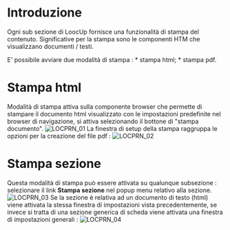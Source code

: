 # Introduzione
Ogni sub sezione di LoocUp fornisce una funzionalità di stampa del contenuto.
Significative per la stampa sono le componenti HTM che visualizzano documenti / testi.

E' possibile avviare due modalità di stampa : 
 \* stampa html;
 \* stampa pdf.

# Stampa html
Modalità di stampa attiva sulla componente browser che permette di stampare il documento html visualizzato con le impostazioni predefinite nel browser di navigazione, si attiva selezionando il bottone di "stampa documento".
![LOCPRN_01](http://doc.smeup.com/immagini/MBDOC_OPE-LOCPRN/LOCPRN_01.png)
La finestra di setup della stampa raggruppa le opzioni per la creazione del file pdf : 
![LOCPRN_02](http://doc.smeup.com/immagini/MBDOC_OPE-LOCPRN/LOCPRN_02.png)
# Stampa sezione
Questa modalità di stampa può essere attivata su qualunque subsezione :  selezionare il link **Stampa sezione** nel popup menu relativo alla sezione.
![LOCPRN_03](http://doc.smeup.com/immagini/MBDOC_OPE-LOCPRN/LOCPRN_03.png)
Se la sezione è relativa ad un documento di testo (html) viene attivata la stessa finestra di impostazioni vista precedentemente, se invece si tratta di una sezione generica di scheda viene attivata una finestra di impostazioni generali : 
![LOCPRN_04](http://doc.smeup.com/immagini/MBDOC_OPE-LOCPRN/LOCPRN_04.png)